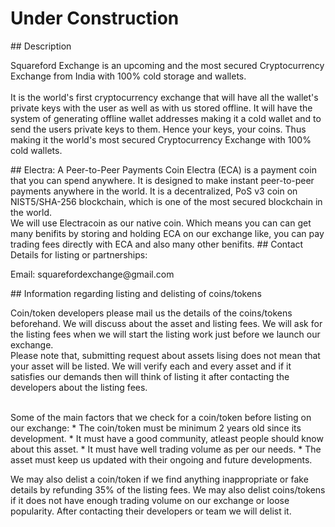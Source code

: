 <h1>Under Construction</h1>
## Description
<p>Squareford Exchange is an upcoming and the most secured Cryptocurrency Exchange from India with 100% cold storage and wallets.<br><br>It is the world's first cryptocurrency exchange that will have all the wallet's private keys with the user as well as with us stored offline. It will have the system of generating offline wallet addresses making it a cold wallet and to send the users private keys to them. Hence your keys, your coins. Thus making it the world's most secured Cryptocurrency Exchange with 100% cold wallets.</p>
## Electra: A Peer-to-Peer Payments Coin
Electra (ECA) is a payment coin that you can spend anywhere. It is designed to make instant peer-to-peer payments anywhere in the world. It is a decentralized, PoS v3 coin on NIST5/SHA-256 blockchain, which is one of the most secured blockchain in the world.<br> We will use Electracoin as our native coin. Which means you can can get many benifits by storing and holding ECA on our exchange like, you can pay trading fees directly with ECA and also many other benifits.
## Contact Details for listing or partnerships:
<p>Email: squarefordexchange@gmail.com</p>
## Information regarding listing and delisting of coins/tokens
<p>Coin/token developers please mail us the details of the coins/tokens beforehand. We will discuss about the asset and listing fees. We will ask for the listing fees when we will start the listing work just before we launch our exchange.<br>Please note that, submitting request about assets lising does not mean that your asset will be listed. We will verify each and every asset and if it satisfies our demands then will think of listing it after contacting the developers about the listing fees.</p><br>
Some of the main factors that we check for a coin/token before listing on our exchange:
  * The coin/token must be minimum 2 years old since its development.
  * It must have a good community, atleast people should know about this asset.
  * It must have well trading volume as per our needs.
  * The asset must keep us updated with their ongoing and future developments.
  
  We may also delist a coin/token if we find anything inappropriate or fake details by refunding 35% of the listing fees. We may also delist coins/tokens if it does not have enough trading volume on our exchange or loose popularity. After contacting their developers or team we will delist it.

